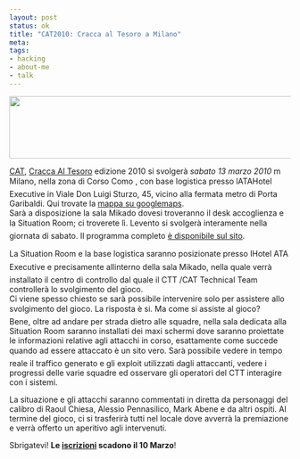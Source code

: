 ```yaml
--- 
layout: post
status: ok
title: "CAT2010: Cracca al Tesoro a Milano"
meta: 
tags: 
- hacking
- about-me
- talk
---
```

<a href="http://www.lastknight.com/download//2010/03/header-center-e1267780200270.jpg"><img src="http://www.lastknight.com/download//2010/03/header-center-e1267780200270-540x112.jpg" alt="" title="header-center-e1267780200270" width="540" height="112" class="aligncenter size-medium wp-image-1871" /></a>  
  
[CAT][4], [Cracca Al Tesoro][4] edizione 2010 si svolgerà *sabato 13 marzo 2010* m Milano, nella zona di Corso Como , con base logistica  presso lATAHotel Executive in Viale Don Luigi Sturzo, 45, vicino alla fermata metro di Porta Garibaldi. Qui trovate la [mappa su googlemaps][1].  
Sarà a disposizione la sala Mikado dovesi troveranno il desk accoglienza e la Situation Room;  ci troverete lì.
Levento si svolgerà interamente nella giornata di sabato. Il programma completo [è disponibile sul sito][2].  
  
La Situation Room e la base logistica saranno posizionate presso lHotel ATA Executive e precisamente  allinterno della sala Mikado, nella quale verrà installato il centro di controllo dal quale il CTT /CAT Technical Team controllerà lo svolgimento del gioco.  
Ci viene spesso chiesto se sarà possibile intervenire solo per assistere allo svolgimento del gioco.  La risposta è si. Ma come si assiste al gioco?  
Bene, oltre ad andare per strada dietro alle squadre, nella sala dedicata alla Situation Room saranno installati dei maxi schermi dove saranno proiettate le informazioni relative agli attacchi in corso, esattamente come succede quando ad essere attaccato è un sito vero. Sarà possibile vedere in tempo reale il traffico generato e gli exploit utilizzati dagli attaccanti, vedere i progressi delle varie squadre ed osservare gli operatori del CTT interagire con i sistemi.  
  
La situazione e gli attacchi saranno commentati in diretta da personaggi del calibro di Raoul Chiesa, Alessio Pennasilico, Mark Abene e da altri ospiti. Al termine del gioco, ci si trasferirà tutti nel locale dove avverrà la premiazione e verrà offerto un aperitivo agli intervenuti.  
  
Sbrigatevi! **Le [iscrizioni][3] scadono il 10 Marzo**!
  
[1]: http://maps.google.com/maps?f=q&hl=en&q=zona+Corso+Como%2C+Milan%2C+Italy
[2]: http://www.wardriving.it/info/
[3]: http://www.wardriving.it/cat2010-continuano-le-pre-iscrizioni/
[4]: http://www.wardriving.it 
